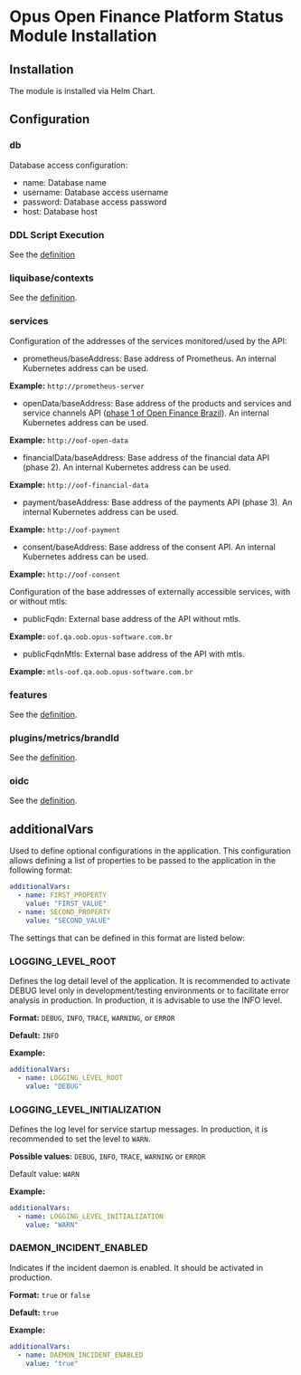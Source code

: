 # Opus Open Finance Platform Status Module Installation

## Installation

The module is installed via Helm Chart.

## Configuration

### db

Database access configuration:

* name: Database name
* username: Database access username
* password: Database access password
* host: Database host

### DDL Script Execution

See the [definition](../shared-definitions.md#ddl-scripts)

### liquibase/contexts

See the [definition](../shared-definitions.md#liquibase-contexts).

### services

Configuration of the addresses of the services monitored/used by the API:

* prometheus/baseAddress: Base address of Prometheus. An internal Kubernetes address can be used.

**Example:** `http://prometheus-server`

* openData/baseAddress: Base address of the products and services and service channels API ([phase 1 of Open Finance Brazil](https://openfinancebrasil.atlassian.net/wiki/spaces/OF/pages/17367790/Dados+Abertos+-+DA)). An internal Kubernetes address can be used.

**Example:** `http://oof-open-data`

* financialData/baseAddress: Base address of the financial data API (phase 2). An internal Kubernetes address can be used.

**Example:** `http://oof-financial-data`

* payment/baseAddress: Base address of the payments API (phase 3). An internal Kubernetes address can be used.

**Example:** `http://oof-payment`

* consent/baseAddress: Base address of the consent API. An internal Kubernetes address can be used.

**Example:** `http://oof-consent`

Configuration of the base addresses of externally accessible services, with or without mtls:

* publicFqdn: External base address of the API without mtls.

**Example:** `oof.qa.oob.opus-software.com.br`

* publicFqdnMtls: External base address of the API with mtls.

**Example:** `mtls-oof.qa.oob.opus-software.com.br`

### features

See the [definition](../shared-definitions.md#supported-features-of-opus-open-finance).

### plugins/metrics/brandId

See the [definition](../shared-definitions.md#brand-id).

### oidc

See the [definition](../shared-definitions.md#oidc).

## additionalVars

Used to define optional configurations in the application. This configuration allows defining a list of properties to be passed to the application in the following format:

```yaml
additionalVars:
  - name: FIRST_PROPERTY
    value: "FIRST_VALUE"
  - name: SECOND_PROPERTY
    value: "SECOND_VALUE"
```

The settings that can be defined in this format are listed below:

### LOGGING_LEVEL_ROOT

Defines the log detail level of the application. It is recommended to activate DEBUG level only in development/testing environments or to facilitate error analysis in production. In production, it is advisable to use the INFO level.

**Format:** `DEBUG`, `INFO`, `TRACE`, `WARNING`, or `ERROR`

**Default:** `INFO`

**Example:**

```yaml
additionalVars:
  - name: LOGGING_LEVEL_ROOT
    value: "DEBUG"
```

### LOGGING_LEVEL_INITIALIZATION

Defines the log level for service startup messages.
In production, it is recommended to set the level to `WARN`.

**Possible values:** `DEBUG`, `INFO`, `TRACE`, `WARNING` or `ERROR`

Default value: `WARN`

**Example:**

```yaml
additionalVars:
  - name: LOGGING_LEVEL_INITIALIZATION
    value: "WARN"
```

### DAEMON_INCIDENT_ENABLED

Indicates if the incident daemon is enabled. It should be activated in production.

**Format:** `true` or `false`

**Default:** `true`

**Example:**

```yaml
additionalVars:
  - name: DAEMON_INCIDENT_ENABLED
    value: "true"
```
